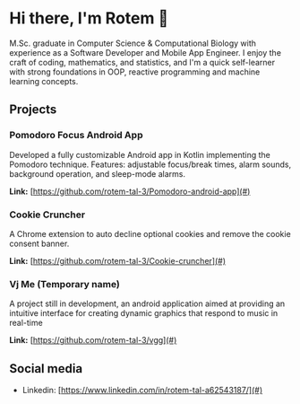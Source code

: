 # Hi there, I'm Rotem 👋

M.Sc. graduate in Computer Science & Computational Biology with experience as a Software Developer and Mobile App Engineer. I enjoy the craft of coding, mathematics, and statistics, and I'm a quick self-learner with strong foundations in OOP, reactive programming and machine learning concepts.  

## Projects

### Pomodoro Focus Android App  
Developed a fully customizable Android app in Kotlin implementing the Pomodoro technique. 
Features: adjustable focus/break times, alarm sounds, background operation, and sleep-mode alarms.  

**Link:** [https://github.com/rotem-tal-3/Pomodoro-android-app](#)

### Cookie Cruncher
A Chrome extension to auto decline optional cookies and remove the cookie consent banner.

**Link:** [https://github.com/rotem-tal-3/Cookie-cruncher](#)

### Vj Me (Temporary name)
A project still in development, an android application aimed at providing an intuitive interface for creating dynamic graphics that respond to music in real-time

**Link:** [https://github.com/rotem-tal-3/vgg](#)

## Social media

- Linkedin: [https://www.linkedin.com/in/rotem-tal-a62543187/](#)
  
